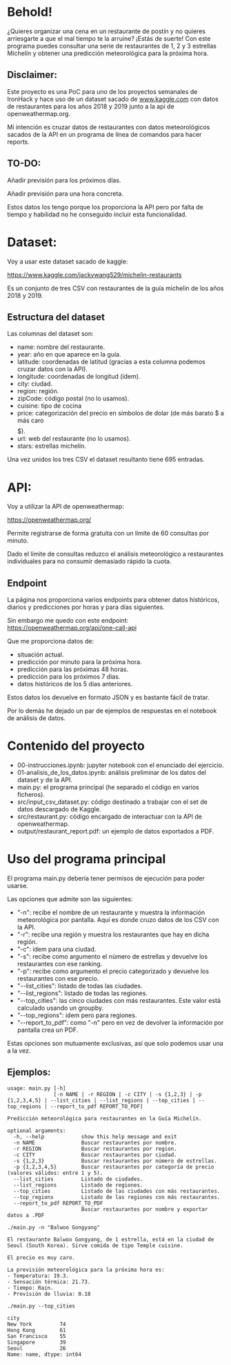 # Behold!
¿Quieres organizar una cena en un restaurante de postín y no quieres arriesgarte a que el mal tiempo te la arruine? ¡Estás de suerte! Con este programa puedes consultar una serie de restaurantes de 1, 2 y 3 estrellas Michelín y obtener una predicción meteorológica para la próxima hora.

## Disclaimer:
Este proyecto es una PoC para uno de los proyectos semanales de IronHack y hace uso de un dataset sacado de www.kaggle.com con datos de restaurantes para los años 2018 y 2019 junto a la api de openweathermap.org.

Mi intención es cruzar datos de restaurantes con datos meteorológicos sacados de la API en un programa de línea de comandos para hacer reports.

## TO-DO:
Añadir previsión para los próximos días.

Añadir previsión para una hora concreta.

Estos datos los tengo porque los proporciona la API pero por falta de tiempo y habilidad no he conseguido incluir esta funcionalidad.


# Dataset:
Voy a usar este dataset sacado de kaggle:

https://www.kaggle.com/jackywang529/michelin-restaurants

Es un conjunto de tres CSV con restaurantes de la guía michelin de los años 2018 y 2019.

## Estructura del dataset
Las columnas del dataset son:
- name:         nombre del restaurante.
- year:         año en que aparece en la guía.
- latitude:     coordenadas de latitud (gracias a esta columna podemos cruzar datos con la API).
- longitude:    coordenadas de longitud (ídem).
- city:         ciudad.
- region:       región.
- zipCode:      código postal (no lo usamos).
- cuisine:      tipo de cocina
- price:        categorización del precio en símbolos de dolar (de más barato $ a más caro $$$$$).
- url:          web del restaurante (no lo usamos).
- stars:        estrellas michelín.

Una vez unidos los tres CSV el dataset resultanto tiene 695 entradas.

# API:
Voy a utilizar la API de openweathermap:

https://openweathermap.org/

Permite registrarse de forma gratuíta con un límite de 60 consultas por minuto. 

Dado el límite de consultas reduzco el análisis meteorológico a restaurantes individuales para no consumir demasiado rápido la cuota.

## Endpoint
La página nos proporciona varios endpoints para obtener datos históricos, diarios y predicciones por horas y para días siguientes. 

Sin embargo me quedo con este endpoint:
https://openweathermap.org/api/one-call-api

Que me proporciona datos de:
- situación actual.
- predicción por minuto para la próxima hora.
- predicción para las próximas 48 horas.
- predicción para los próximos 7 días.
- datos históricos de los 5 días anteriores.

Estos datos los devuelve en formato JSON y es bastante fácil de tratar.

Por lo demás he dejado un par de ejemplos de respuestas en el notebook de análisis de datos.


# Contenido del proyecto
- 00-instrucciones.ipynb: jupyter notebook con el enunciado del ejercicio.
- 01-analisis_de_los_datos.ipynb: análisis preliminar de los datos del dataset y de la API.
- main.py: el programa principal (he separado el código en varios ficheros).
- src/input_csv_dataset.py: código destinado a trabajar con el set de datos descargado de Kaggle.
- src/restaurant.py: código encargado de interactuar con la API de openweathermap.
- output/restaurant_report.pdf: un ejemplo de datos exportados a PDF.

# Uso del programa principal
El programa main.py debería tener permisos de ejecución para poder usarse.

Las opciones que admite son las siguientes:
- "-n": recibe el nombre de un restaurante y muestra la información meteorológica por pantalla. 
Aquí es donde cruzo datos de los CSV con la API.
- "-r": recibe una región y muestra los restaurantes que hay en dicha región.
- "-c": ídem para una ciudad.
- "-s": recibe como argumento el número de estrellas y devuelve los restaurantes con ese ranking.
- "-p": recibe como argumento el precio categorizado y devuelve los restaurantes con ese precio.
- "--list_cities": listado de todas las ciudades.
- "--list_regions": listado de todas las regiones.
- "--top_cities": las cinco ciudades con más restaurantes. Este valor está calculado usando un groupby.
- "--top_regions": ídem pero para regiones.
- "--report_to_pdf": como "-n" pero en vez de devolver la información por pantalla crea un PDF.

Estas opciones son mutuamente exclusivas, así que solo podemos usar una a la vez.

## Ejemplos:
```
usage: main.py [-h]
               [-n NAME | -r REGION | -c CITY | -s {1,2,3} | -p {1,2,3,4,5} | --list_cities | --list_regions | --top_cities | --top_regions | --report_to_pdf REPORT_TO_PDF]

Predicción meteorológica para restaurantes en la Guía Michelín.

optional arguments:
  -h, --help            show this help message and exit
  -n NAME               Buscar restaurantes por nombre.
  -r REGION             Buscar restaurantes por region.
  -c CITY               Buscar restaurantes por ciudad.
  -s {1,2,3}            Buscar restaurantes por número de estrellas.
  -p {1,2,3,4,5}        Buscar restaurantes por categoría de precio (valores válidos: entre 1 y 5).
  --list_cities         Listado de ciudades.
  --list_regions        Listado de regiones.
  --top_cities          Listado de las ciudades con más restaurantes.
  --top_regions         Listado de las regiones con más restaurantes.
  --report_to_pdf REPORT_TO_PDF
                        Buscar restaurantes por nombre y exportar datos a .PDF
```

```
./main.py -n "Balwoo Gongyang"

El restaurante Balwoo Gongyang, de 1 estrella, está en la ciudad de Seoul (South Korea). Sirve comida de tipo Temple cuisine.

El precio es muy caro.

La previsión meteorológica para la próxima hora es:
- Temperatura: 19.3.
- Sensación térmica: 21.73.
- Tiempo: Rain.
- Previsión de lluvia: 0.18
```

```
./main.py --top_cities

city
New York         74
Hong Kong        61
San Francisco    55
Singapore        39
Seoul            26
Name: name, dtype: int64
```


